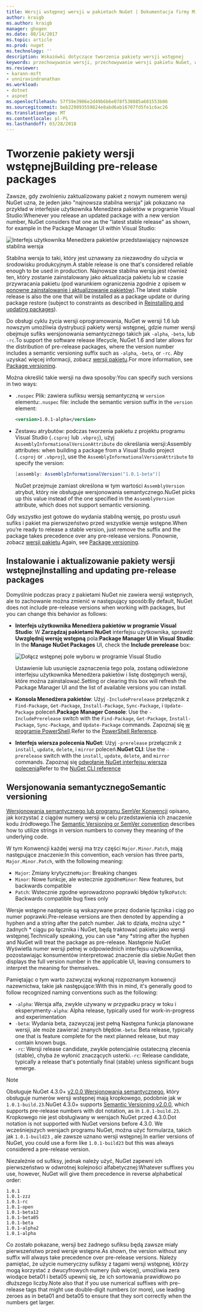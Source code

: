 ```yaml
---
title: Wersji wstępnej wersji w pakietach NuGet | Dokumentacja firmy Microsoft
author: kraigb
ms.author: kraigb
manager: ghogen
ms.date: 08/14/2017
ms.topic: article
ms.prod: nuget
ms.technology: ''
description: Wskazówki dotyczące tworzenia pakiety wersji wstępnej
keywords: przechowywanie wersji, przechowywanie wersji pakietu NuGet, wersje wstępne NuGet, wstępnej pakietów NuGet, wersje pakietu w wersji zapoznawczej, wersji RC pakietów, wersje pakietu w wersji Beta, wersjonowania semantycznego NuGet
ms.reviewer:
- karann-msft
- unniravindranathan
ms.workload:
- dotnet
- aspnet
ms.openlocfilehash: 57f59e3906e2d49b6b6e078f530885a601553b06
ms.sourcegitcommit: beb229893559824e8abd6ab16707fd5fe1c6ac26
ms.translationtype: MT
ms.contentlocale: pl-PL
ms.lasthandoff: 03/28/2018
---
```

# <a name="building-pre-release-packages"></a><span data-ttu-id="2b7cc-104">Tworzenie pakiety wersji wstępnej</span><span class="sxs-lookup"><span data-stu-id="2b7cc-104">Building pre-release packages</span></span>

<span data-ttu-id="2b7cc-105">Zawsze, gdy zwolnieniu zaktualizowany pakiet z nowym numerem wersji NuGet uzna, że jeden jako "najnowsza stabilna wersja" jak pokazano na przykład w interfejsie użytkownika Menedżera pakietów w programie Visual Studio:</span><span class="sxs-lookup"><span data-stu-id="2b7cc-105">Whenever you release an updated package with a new version number, NuGet considers that one as the "latest stable release" as shown, for example in the Package Manager UI within Visual Studio:</span></span>

![Interfejs użytkownika Menedżera pakietów przedstawiający najnowsze stabilna wersja](media/Prerelease_01-LatestStable.png)

<span data-ttu-id="2b7cc-107">Stabilna wersja to taki, który jest uznawany za niezawodny do użycia w środowisku produkcyjnym.</span><span class="sxs-lookup"><span data-stu-id="2b7cc-107">A stable release is one that's considered reliable enough to be used in production.</span></span> <span data-ttu-id="2b7cc-108">Najnowsze stabilna wersja jest również ten, który zostanie zainstalowany jako aktualizacja pakietu lub w czasie przywracania pakietu (pod warunkiem ograniczenia zgodnie z opisem w [ponowne zainstalowanie i aktualizowanie pakietów](../consume-packages/reinstalling-and-updating-packages.md)).</span><span class="sxs-lookup"><span data-stu-id="2b7cc-108">The latest stable release is also the one that will be installed as a package update or during package restore (subject to constraints as described in [Reinstalling and updating packages](../consume-packages/reinstalling-and-updating-packages.md)).</span></span>

<span data-ttu-id="2b7cc-109">Do obsługi cyklu życia wersji oprogramowania, NuGet w wersji 1.6 lub nowszym umożliwia dystrybucji pakiety wersji wstępnej, gdzie numer wersji obejmuje sufiks wersjonowania semantycznego takich jak `-alpha`, `-beta`, lub `-rc`.</span><span class="sxs-lookup"><span data-stu-id="2b7cc-109">To support the software release lifecycle, NuGet 1.6 and later allows for the distribution of pre-release packages, where the version number includes a semantic versioning suffix such as `-alpha`, `-beta`, or `-rc`.</span></span> <span data-ttu-id="2b7cc-110">Aby uzyskać więcej informacji, zobacz [wersji pakietu](../reference/package-versioning.md#pre-release-versions).</span><span class="sxs-lookup"><span data-stu-id="2b7cc-110">For more information, see [Package versioning](../reference/package-versioning.md#pre-release-versions).</span></span>

<span data-ttu-id="2b7cc-111">Można określić takie wersji na dwa sposoby:</span><span class="sxs-lookup"><span data-stu-id="2b7cc-111">You can specify such versions in two ways:</span></span>

- <span data-ttu-id="2b7cc-112">`.nuspec` Plik: zawiera sufiksu wersją semantyczną w `version` elementu:</span><span class="sxs-lookup"><span data-stu-id="2b7cc-112">`.nuspec` file: include the semantic version suffix in the `version` element:</span></span>

    ```xml
    <version>1.0.1-alpha</version>
    ```

- <span data-ttu-id="2b7cc-113">Zestawu atrybutów: podczas tworzenia pakietu z projektu programu Visual Studio (`.csproj` lub `.vbproj`), użyj `AssemblyInformationalVersionAttribute` do określania wersji:</span><span class="sxs-lookup"><span data-stu-id="2b7cc-113">Assembly attributes: when building a package from a Visual Studio project (`.csproj` or `.vbproj`), use the `AssemblyInformationalVersionAttribute` to specify the version:</span></span>

    ```cs
    [assembly: AssemblyInformationalVersion("1.0.1-beta")]
    ```

    <span data-ttu-id="2b7cc-114">NuGet przejmuje zamiast określona w tym wartości `AssemblyVersion` atrybut, który nie obsługuje wersjonowania semantycznego.</span><span class="sxs-lookup"><span data-stu-id="2b7cc-114">NuGet picks up this value instead of the one specified in the `AssemblyVersion` attribute, which does not support semantic versioning.</span></span>

<span data-ttu-id="2b7cc-115">Gdy wszystko jest gotowe do wydania stabilną wersję, po prostu usuń sufiks i pakiet ma pierwszeństwo przed wszystkie wersje wstępne.</span><span class="sxs-lookup"><span data-stu-id="2b7cc-115">When you’re ready to release a stable version, just remove the suffix and the package takes precedence over any pre-release versions.</span></span> <span data-ttu-id="2b7cc-116">Ponownie, zobacz [wersji pakietu](../reference/package-versioning.md#pre-release-versions).</span><span class="sxs-lookup"><span data-stu-id="2b7cc-116">Again, see [Package versioning](../reference/package-versioning.md#pre-release-versions).</span></span>

## <a name="installing-and-updating-pre-release-packages"></a><span data-ttu-id="2b7cc-117">Instalowanie i aktualizowanie pakiety wersji wstępnej</span><span class="sxs-lookup"><span data-stu-id="2b7cc-117">Installing and updating pre-release packages</span></span>

<span data-ttu-id="2b7cc-118">Domyślnie podczas pracy z pakietami NuGet nie zawiera wersji wstępnych, ale to zachowanie można zmienić w następujący sposób:</span><span class="sxs-lookup"><span data-stu-id="2b7cc-118">By default, NuGet does not include pre-release versions when working with packages, but you can change this behavior as follows:</span></span>

- <span data-ttu-id="2b7cc-119">**Interfejs użytkownika Menedżera pakietów w programie Visual Studio**: W **Zarządzaj pakietami NuGet** interfejsu użytkownika, sprawdź **Uwzględnij wersję wstępną** pola:</span><span class="sxs-lookup"><span data-stu-id="2b7cc-119">**Package Manager UI in Visual Studio**: In the **Manage NuGet Packages** UI, check the **Include prerelease** box:</span></span>

    ![Dołącz wstępnej pole wyboru w programie Visual Studio](media/Prerelease_02-CheckPrerelease.png)

    <span data-ttu-id="2b7cc-121">Ustawienie lub usunięcie zaznaczenia tego pola, zostaną odświeżone interfejsu użytkownika Menedżera pakietów i listę dostępnych wersji, które można zainstalować.</span><span class="sxs-lookup"><span data-stu-id="2b7cc-121">Setting or clearing this box will refresh the Package Manager UI and the list of available versions you can install.</span></span>

- <span data-ttu-id="2b7cc-122">**Konsola Menedżera pakietów**: Użyj `-IncludePrerelease` przełącznik z `Find-Package`, `Get-Package`, `Install-Package`, `Sync-Package`, i `Update-Package` poleceń.</span><span class="sxs-lookup"><span data-stu-id="2b7cc-122">**Package Manager Console**: Use the `-IncludePrerelease` switch with the `Find-Package`, `Get-Package`, `Install-Package`, `Sync-Package`, and `Update-Package` commands.</span></span> <span data-ttu-id="2b7cc-123">Zapoznaj się [w programie PowerShell](../tools/powershell-reference.md).</span><span class="sxs-lookup"><span data-stu-id="2b7cc-123">Refer to the [PowerShell Reference](../tools/powershell-reference.md).</span></span>

- <span data-ttu-id="2b7cc-124">**Interfejs wiersza polecenia NuGet**: Użyj `-prerelease` przełącznik z `install`, `update`, `delete`, i `mirror` poleceń.</span><span class="sxs-lookup"><span data-stu-id="2b7cc-124">**NuGet CLI**: Use the `-prerelease` switch with the `install`, `update`, `delete`, and `mirror` commands.</span></span> <span data-ttu-id="2b7cc-125">Zapoznaj się [odwołanie NuGet interfejsu wiersza polecenia](../tools/nuget-exe-cli-reference.md)</span><span class="sxs-lookup"><span data-stu-id="2b7cc-125">Refer to the [NuGet CLI reference](../tools/nuget-exe-cli-reference.md)</span></span>

## <a name="semantic-versioning"></a><span data-ttu-id="2b7cc-126">Wersjonowania semantycznego</span><span class="sxs-lookup"><span data-stu-id="2b7cc-126">Semantic versioning</span></span>

<span data-ttu-id="2b7cc-127">[Wersjonowania semantycznego lub programu SemVer Konwencji](http://semver.org/spec/v1.0.0.html) opisano, jak korzystać z ciągów numery wersji w celu przedstawienia ich znaczenie kodu źródłowego.</span><span class="sxs-lookup"><span data-stu-id="2b7cc-127">The [Semantic Versioning or SemVer convention](http://semver.org/spec/v1.0.0.html) describes how to utilize strings in version numbers to convey they meaning of the underlying code.</span></span>

<span data-ttu-id="2b7cc-128">W tym Konwencji każdej wersji ma trzy części `Major.Minor.Patch`, mają następujące znaczenie:</span><span class="sxs-lookup"><span data-stu-id="2b7cc-128">In this convention, each version has three parts, `Major.Minor.Patch`, with the following meaning:</span></span>

- <span data-ttu-id="2b7cc-129">`Major`: Zmiany krytyczne</span><span class="sxs-lookup"><span data-stu-id="2b7cc-129">`Major`: Breaking changes</span></span>
- <span data-ttu-id="2b7cc-130">`Minor`: Nowe funkcje, ale wstecznie zgodne</span><span class="sxs-lookup"><span data-stu-id="2b7cc-130">`Minor`: New features, but backwards compatible</span></span>
- <span data-ttu-id="2b7cc-131">`Patch`: Wstecznie zgodne wprowadzono poprawki błędów tylko</span><span class="sxs-lookup"><span data-stu-id="2b7cc-131">`Patch`: Backwards compatible bug fixes only</span></span>

<span data-ttu-id="2b7cc-132">Wersje wstępne następnie są wskazywane przez dodanie łącznika i ciąg po numer poprawki.</span><span class="sxs-lookup"><span data-stu-id="2b7cc-132">Pre-release versions are then denoted by appending a hyphen and a string after the patch number.</span></span> <span data-ttu-id="2b7cc-133">Jak to działa, można użyć * żadnych * ciągu po łącznika i NuGet, będą traktować pakietu jako wersji wstępnej.</span><span class="sxs-lookup"><span data-stu-id="2b7cc-133">Technically speaking, you can use *any *string after the hyphen and NuGet will treat the package as pre-release.</span></span> <span data-ttu-id="2b7cc-134">Następnie NuGet Wyświetla numer wersji pełnej w odpowiednich interfejsu użytkownika, pozostawiając konsumentów interpretować znaczenie dla siebie.</span><span class="sxs-lookup"><span data-stu-id="2b7cc-134">NuGet then displays the full version number in the applicable UI, leaving consumers to interpret the meaning for themselves.</span></span>

<span data-ttu-id="2b7cc-135">Pamiętając o tym warto zazwyczaj wykonaj rozpoznanym konwencji nazewnictwa, takie jak następujące:</span><span class="sxs-lookup"><span data-stu-id="2b7cc-135">With this in mind, it's generally good to follow recognized naming conventions such as the following:</span></span>

- <span data-ttu-id="2b7cc-136">`-alpha`: Wersja alfa, zwykle używany w przypadku pracy w toku i eksperymenty</span><span class="sxs-lookup"><span data-stu-id="2b7cc-136">`-alpha`: Alpha release, typically used for work-in-progress and experimentation</span></span>
- <span data-ttu-id="2b7cc-137">`-beta`: Wydania beta, zazwyczaj jest pełną Następna funkcja planowane wersji, ale może zawierać znanych błędów.</span><span class="sxs-lookup"><span data-stu-id="2b7cc-137">`-beta`: Beta release, typically one that is feature complete for the next planned release, but may contain known bugs.</span></span>
- <span data-ttu-id="2b7cc-138">`-rc`: Wersji release candidate, zwykle potencjalnie ostateczną zlecenia (stable), chyba że wyłonić znaczących usterki.</span><span class="sxs-lookup"><span data-stu-id="2b7cc-138">`-rc`: Release candidate, typically a release that's potentially final (stable) unless significant bugs emerge.</span></span>

> [!Note]
> <span data-ttu-id="2b7cc-139">Obsługuje NuGet 4.3.0+ [v2.0.0 Wersjonowania semantycznego](http://semver.org/spec/v2.0.0.html), który obsługuje numerów wersji wstępnej mają kropkowego, podobnie jak w `1.0.1-build.23`.</span><span class="sxs-lookup"><span data-stu-id="2b7cc-139">NuGet 4.3.0+ supports [Semantic Versioning v2.0.0](http://semver.org/spec/v2.0.0.html), which supports pre-release numbers with dot notation, as in `1.0.1-build.23`.</span></span> <span data-ttu-id="2b7cc-140">Kropkowego nie jest obsługiwany w wersjach NuGet przed 4.3.0.</span><span class="sxs-lookup"><span data-stu-id="2b7cc-140">Dot notation is not supported with NuGet versions before 4.3.0.</span></span> <span data-ttu-id="2b7cc-141">We wcześniejszych wersjach programu NuGet, można użyć formularza, takich jak `1.0.1-build23` , ale zawsze uznano wersji wstępnej.</span><span class="sxs-lookup"><span data-stu-id="2b7cc-141">In earlier versions of NuGet, you could use a form like `1.0.1-build23` but this was always considered a pre-release version.</span></span>

<span data-ttu-id="2b7cc-142">Niezależnie od sufiksy, jednak należy użyć, NuGet zapewni ich pierwszeństwo w odwrotnej kolejności alfabetycznej:</span><span class="sxs-lookup"><span data-stu-id="2b7cc-142">Whatever suffixes you use, however, NuGet will give them precedence in reverse alphabetical order:</span></span>

    1.0.1
    1.0.1-zzz
    1.0.1-rc
    1.0.1-open
    1.0.1-beta12
    1.0.1-beta05
    1.0.1-beta
    1.0.1-alpha2
    1.0.1-alpha

<span data-ttu-id="2b7cc-143">Co zostało pokazane, wersji bez żadnego sufiksu będą zawsze miały pierwszeństwo przed wersje wstępne.</span><span class="sxs-lookup"><span data-stu-id="2b7cc-143">As shown, the version without any suffix will always take precedence over pre-release versions.</span></span> <span data-ttu-id="2b7cc-144">Należy pamiętać, że użycie numeryczny sufiksy z tagami wersji wstępnej, którzy mogą korzystać z dwucyfrowych numery (lub więcej), umożliwia zera wiodące beta01 i beta05 upewnij się, że ich sortowania prawidłowo po dłuższego liczby.</span><span class="sxs-lookup"><span data-stu-id="2b7cc-144">Note also that if you use numerical suffixes with pre-release tags that might use double-digit numbers (or more), use leading zeroes as in beta01 and beta05 to ensure that they sort correctly when the numbers get larger.</span></span>
